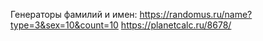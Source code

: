Генераторы фамилий и имен:
https://randomus.ru/name?type=3&sex=10&count=10
https://planetcalc.ru/8678/
